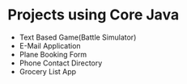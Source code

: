 # Projects using Core Java

* Text Based Game(Battle Simulator)
* E-Mail Application
* Plane Booking Form
* Phone Contact Directory
* Grocery List App
